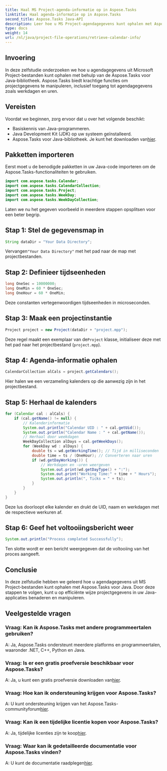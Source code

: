 ```yaml
---
title: Haal MS Project-agenda-informatie op in Aspose.Tasks
linktitle: Haal agenda-informatie op in Aspose.Tasks
second_title: Aspose.Tasks Java-API
description: Leer hoe u MS Project-agendagegevens kunt ophalen met Aspose.Tasks voor Java. Stapsgewijze handleiding voor programmatische toegang tot agendagegevens.
type: docs
weight: 14
url: /nl/java/project-file-operations/retrieve-calendar-info/
---
```

## Invoering
In deze zelfstudie onderzoeken we hoe u agendagegevens uit Microsoft Project-bestanden kunt ophalen met behulp van de Aspose.Tasks voor Java-bibliotheek. Aspose.Tasks biedt krachtige functies om projectgegevens te manipuleren, inclusief toegang tot agendagegevens zoals werkdagen en uren.
## Vereisten
Voordat we beginnen, zorg ervoor dat u over het volgende beschikt:
- Basiskennis van Java-programmeren.
- Java Development Kit (JDK) op uw systeem geïnstalleerd.
-  Aspose.Tasks voor Java-bibliotheek. Je kunt het downloaden van[hier](https://releases.aspose.com/tasks/java/).
## Pakketten importeren
Eerst moet u de benodigde pakketten in uw Java-code importeren om de Aspose.Tasks-functionaliteiten te gebruiken.
```java
import com.aspose.tasks.Calendar;
import com.aspose.tasks.CalendarCollection;
import com.aspose.tasks.Project;
import com.aspose.tasks.WeekDay;
import com.aspose.tasks.WeekDayCollection;
```
Laten we nu het gegeven voorbeeld in meerdere stappen opsplitsen voor een beter begrip.
## Stap 1: Stel de gegevensmap in
```java
String dataDir = "Your Data Directory";
```
 Vervangen`"Your Data Directory"` met het pad naar de map met projectbestanden.
## Stap 2: Definieer tijdseenheden
```java
long OneSec = 10000000;
long OneMin = 60 * OneSec;
long OneHour = 60 * OneMin;
```
Deze constanten vertegenwoordigen tijdseenheden in microseconden.
## Stap 3: Maak een projectinstantie
```java
Project project = new Project(dataDir + "project.mpp");
```
 Deze regel maakt een exemplaar van de`Project` klasse, initialiseer deze met het pad naar het projectbestand (`project.mpp`).
## Stap 4: Agenda-informatie ophalen
```java
CalendarCollection alCals = project.getCalendars();
```
Hier halen we een verzameling kalenders op die aanwezig zijn in het projectbestand.
## Stap 5: Herhaal de kalenders
```java
for (Calendar cal : alCals) {
    if (cal.getName() != null) {
        // Kalenderinformatie
        System.out.println("Calendar UID : " + cal.getUid());
        System.out.println("Calendar Name : " + cal.getName());
        // Herhaal door weekdagen
        WeekDayCollection alDays = cal.getWeekDays();
        for (WeekDay wd : alDays) {
            double ts = wd.getWorkingTime(); // Tijd in milliseconden
            double time = ts / (OneHour); // Converteren naar uren
            if (wd.getDayWorking()) {
                // Werkdagen en -uren weergeven
                System.out.print(wd.getDayType() + ":");
                System.out.print("Working Time:" + time + " Hours");
                System.out.println(", Ticks = " + ts);
            }
        }
    }
}
```
Deze lus doorloopt elke kalender en drukt de UID, naam en werkdagen met de respectieve werkuren af.
## Stap 6: Geef het voltooiingsbericht weer
```java
System.out.println("Process completed Successfully");
```
Ten slotte wordt er een bericht weergegeven dat de voltooiing van het proces aangeeft.
## Conclusie
In deze zelfstudie hebben we geleerd hoe u agendagegevens uit MS Project-bestanden kunt ophalen met Aspose.Tasks voor Java. Door deze stappen te volgen, kunt u op efficiënte wijze projectgegevens in uw Java-applicaties benaderen en manipuleren.

## Veelgestelde vragen
### Vraag: Kan ik Aspose.Tasks met andere programmeertalen gebruiken?
A: Ja, Aspose.Tasks ondersteunt meerdere platforms en programmeertalen, waaronder .NET, C++, Python en Java.
### Vraag: Is er een gratis proefversie beschikbaar voor Aspose.Tasks?
 A: Ja, u kunt een gratis proefversie downloaden van[hier](https://releases.aspose.com/).
### Vraag: Hoe kan ik ondersteuning krijgen voor Aspose.Tasks?
A: U kunt ondersteuning krijgen van het Aspose.Tasks-communityforum[hier](https://forum.aspose.com/c/tasks/15).
### Vraag: Kan ik een tijdelijke licentie kopen voor Aspose.Tasks?
 A: Ja, tijdelijke licenties zijn te koop[hier](https://purchase.aspose.com/temporary-license/).
### Vraag: Waar kan ik gedetailleerde documentatie voor Aspose.Tasks vinden?
 A: U kunt de documentatie raadplegen[hier](https://reference.aspose.com/tasks/java/).